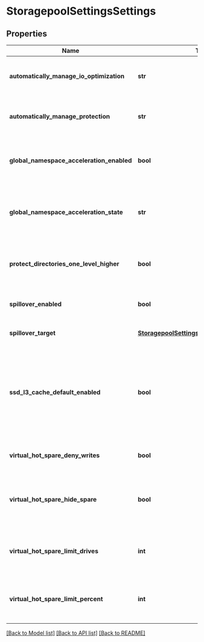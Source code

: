 # StoragepoolSettingsSettings

## Properties
Name | Type | Description | Notes
------------ | ------------- | ------------- | -------------
**automatically_manage_io_optimization** | **str** | Automatically manage IO optimization settings on files. | 
**automatically_manage_protection** | **str** | Automatically manage protection settings on files. | 
**global_namespace_acceleration_enabled** | **bool** | Optimize namespace operations by storing metadata on SSDs. | 
**global_namespace_acceleration_state** | **str** | Whether or not namespace operation optimizations are currently in effect. | 
**protect_directories_one_level_higher** | **bool** | Automatically add additional protection level to all directories. | 
**spillover_enabled** | **bool** | Spill writes into other pools as needed. | 
**spillover_target** | [**StoragepoolSettingsSettingsSpilloverTarget**](StoragepoolSettingsSettingsSpilloverTarget.md) | Target pool for spilled writes. | 
**ssd_l3_cache_default_enabled** | **bool** | The L3 Cache default enabled state. This specifies whether L3 Cache should be enabled on new node pools. | 
**virtual_hot_spare_deny_writes** | **bool** | Deny writes into reserved virtual hot spare space. | 
**virtual_hot_spare_hide_spare** | **bool** | Hide reserved virtual hot spare space from free space counts. | 
**virtual_hot_spare_limit_drives** | **int** | The number of drives to reserve for the virtual hot spare, from 0-4. | 
**virtual_hot_spare_limit_percent** | **int** | The percent space to reserve for the virtual hot spare, from 0-20. | 

[[Back to Model list]](../README.md#documentation-for-models) [[Back to API list]](../README.md#documentation-for-api-endpoints) [[Back to README]](../README.md)


